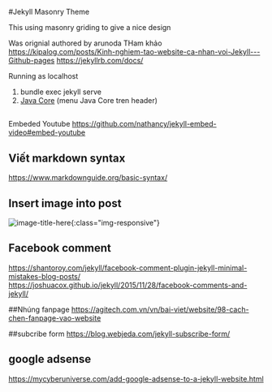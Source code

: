 #Jekyll Masonry Theme

This using masonry griding to give a nice design

Was orignial authored by arunoda
THam khảo
https://kipalog.com/posts/Kinh-nghiem-tao-website-ca-nhan-voi-Jekyll---Github-pages
https://jekyllrb.com/docs/

Running as localhost
1. bundle exec jekyll serve
2. <a href='{{"/java_home_layout.html" | prepend: site.baseurl }}'>Java Core</a> (menu Java Core tren header)

##
Embeded Youtube
https://github.com/nathancy/jekyll-embed-video#embed-youtube

## Viết markdown syntax 
https://www.markdownguide.org/basic-syntax/
## Insert image into post
![image-title-here](/path/to/image.jpg){:class="img-responsive"}
## Facebook comment
https://shantoroy.com/jekyll/facebook-comment-plugin-jekyll-minimal-mistakes-blog-posts/
https://joshuacox.github.io/jekyll/2015/11/28/facebook-comments-and-jekyll/

##Nhúng fanpage
https://agitech.com.vn/vn/bai-viet/website/98-cach-chen-fanpage-vao-website

##subcribe form
https://blog.webjeda.com/jekyll-subscribe-form/

## google adsense
https://mycyberuniverse.com/add-google-adsense-to-a-jekyll-website.html